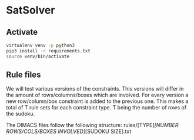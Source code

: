 # SatSolver

## Activate

```sh
virtualenv venv -p python3
pip3 install -r requirements.txt
source venv/bin/activate
```

## Rule files
We will test various versions of the constraints. This versions
will differ in the amount of rows/columns/boxes which are involved.
For every version a new row/column/box constraint is added to
the previous one. This makes a total of T rule sets for each
constraint type. T being the number of rows of the sudoku.

The DIMACS files follow the following structure: 
rules/[TYPE]_[NUMBER ROWS/COLS/BOXES INVOLVED]_[SUDOKU SIZE].txt
